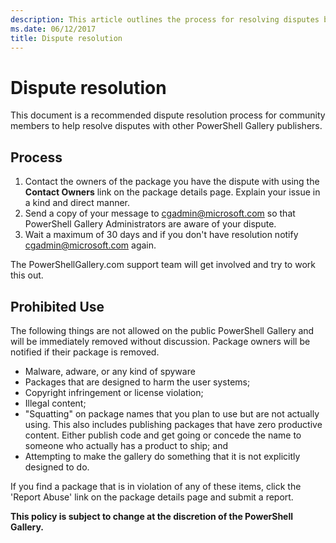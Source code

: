 ```yaml
---
description: This article outlines the process for resolving disputes between community members and other PowerShell Gallery publishers.
ms.date: 06/12/2017
title: Dispute resolution
---
```

# Dispute resolution

This document is a recommended dispute resolution process for community members to help resolve
disputes with other PowerShell Gallery publishers.

## Process

1. Contact the owners of the package you have the dispute with using the **Contact Owners** link on
   the package details page. Explain your issue in a kind and direct manner.
1. Send a copy of your message to [cgadmin@microsoft.com](mailto:cgadmin@microsoft.com) so that
   PowerShell Gallery Administrators are aware of your dispute.
1. Wait a maximum of 30 days and if you don't have resolution notify
   [cgadmin@microsoft.com](mailto:cgadmin@microsoft.com) again.

The PowerShellGallery.com support team will get involved and try to work this out.

## Prohibited Use

The following things are not allowed on the public PowerShell Gallery and will be immediately
removed without discussion. Package owners will be notified if their package is removed.

- Malware, adware, or any kind of spyware
- Packages that are designed to harm the user systems;
- Copyright infringement or license violation;
- Illegal content;
- "Squatting" on package names that you plan to use but are not actually using. This also includes
  publishing packages that have zero productive content. Either publish code and get going or
  concede the name to someone who actually has a product to ship; and
- Attempting to make the gallery do something that it is not explicitly designed to do.

If you find a package that is in violation of any of these items, click the 'Report Abuse' link on
the package details page and submit a report.

**This policy is subject to change at the discretion of the PowerShell Gallery.**
